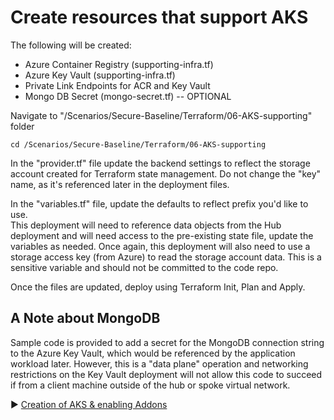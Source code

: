 # Create resources that support AKS

The following will be created:
* Azure Container Registry (supporting-infra.tf)
* Azure Key Vault (supporting-infra.tf)
* Private Link Endpoints for ACR and Key Vault
* Mongo DB Secret (mongo-secret.tf) -- OPTIONAL

Navigate to "/Scenarios/Secure-Baseline/Terraform/06-AKS-supporting" folder
```
cd /Scenarios/Secure-Baseline/Terraform/06-AKS-supporting
```

In the "provider.tf" file update the backend settings to reflect the storage account created for Terraform state management.  Do not change the "key" name, as it's referenced later in the deployment files. 

In the "variables.tf" file, update the defaults to reflect prefix you'd like to use.  
This deployment will need to reference data objects from the Hub deployment and will need access to the pre-existing state file, update the variables as needed.  Once again, this deployment will also need to use a storage access key (from Azure) to read the storage account data.  This is a sensitive variable and should not be committed to the code repo. 

Once the files are updated, deploy using Terraform Init, Plan and Apply. 

## A Note about MongoDB
Sample code is provided to add a secret for the MongoDB connection string to the Azure Key Vault, which would be referenced by the application workload later. However, this is a "data plane" operation and networking restrictions on the Key Vault deployment will not allow this code to succeed if from a client machine outside of the hub or spoke virtual network. 


:arrow_forward: [Creation of AKS & enabling Addons](./07-aks-cluster.md)